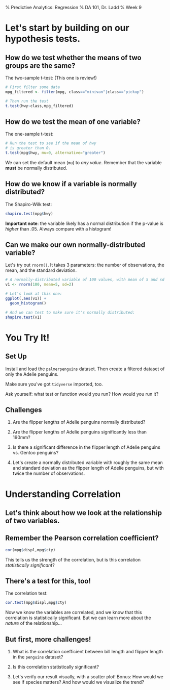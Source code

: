 % Predictive Analytics: Regression
% DA 101, Dr. Ladd
% Week 9

# Let's start by building on our hypothesis tests.

## How do we test whether the means of two groups are the same?

The two-sample t-test: (This one is review!)

```r
# First filter some data
mpg_filtered <- filter(mpg, class=="minivan"|class=="pickup")

# Then run the test
t.test(hwy~class,mpg_filtered)
```

## How do we test the mean of one variable?

The one-sample t-test:

```r
# Run the test to see if the mean of hwy
# is greater than 0.
t.test(mpg$hwy, mu=0, alternative="greater")
```

We can set the default mean (`mu`) to *any value*. Remember that the variable **must** be normally distributed.

## How do we know if a variable is normally distributed?

The Shapiro-Wilk test:

```r
shapiro.test(mpg$hwy)
```

**Important note**: the variable likely has a normal distribution if the p-value is *higher* than .05. Always compare with a histogram!

## Can we make our own normally-distributed variable?

Let's try out `rnorm()`. It takes 3 parameters: the number of observations, the mean, and the standard deviation.

```r
# A normally-distributed variable of 100 values, with mean of 5 and sd of 2
v1 <- rnorm(100, mean=5, sd=2)

# Let's look at this one:
ggplot(,aes(v1)) +
  geom_histogram()

# And we can test to make sure it's normally distributed:
shapiro.test(v1)
```

# You Try It!

## Set Up

Install and load the `palmerpenguins` dataset. Then create a filtered dataset of only the Adelie penguins.

Make sure you've got `tidyverse` imported, too.

Ask yourself: what test or function would you run? How would you run it?

## Challenges

1. Are the flipper lengths of Adelie penguins normally distributed?

2. Are the flipper lengths of Adelie penguins significantly less than 190mm?

3. Is there a significant difference in the flipper length of Adelie penguins vs. Gentoo penguins?

4. Let's create a normally distributed variable with roughly the same mean and standard deviation as the flipper length of Adelie penguins, but with twice the number of observations.

# Understanding Correlation

## Let's think about how we look at the relationship of two variables.

## Remember the Pearson correlation coefficient?

```r
cor(mpg$displ,mpg$cty)
```

This tells us the strength of the correlation, but is this correlation *statistically significant*?

## There's a test for this, too!

The correlation test:

```r
cor.test(mpg$displ,mpg$cty)
```

Now we know the variables are correlated, and we know that this correlation is statistically significant. But we can learn more about the *nature* of the relationship...

## But first, more challenges!

1. What is the correlation coefficient between bill length and flipper length in the `penguins` dataset?

2. Is this correlation statistically significant?

3. Let's verify our result visually, with a scatter plot! Bonus: How would we see if species matters? And how would we visualize the trend?
